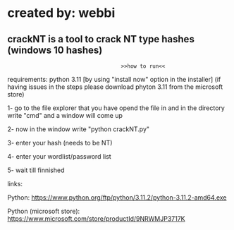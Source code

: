 # created by: webbi
crackNT is a tool to crack NT type hashes (windows 10 hashes)
----------------------------------------------------------------------------------------------------------------
                                        >>how to run<<
requirements: python 3.11 [by using "install now" option in the installer] (if having issues in the steps please download phyton 3.11 from the microsoft store)

1- go to the file explorer that you have opend the file in and in the directory write "cmd" and a window will come up

2- now in the window write "python crackNT.py"

3- enter your hash (needs to be NT)

4- enter your wordlist/password list

5- wait till finnished

links:

Python: https://www.python.org/ftp/python/3.11.2/python-3.11.2-amd64.exe

Python (microsoft store): https://www.microsoft.com/store/productId/9NRWMJP3717K
